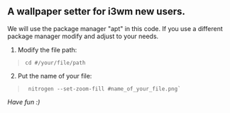 ## A wallpaper setter for i3wm new users.

 We will use the package manager "apt" in this code. If you use a different package manager modify and adjust to your needs.

 1. Modify the file path:

    

>     cd #/your/file/path

2. Put the name of your file:



>      nitrogen --set-zoom-fill #name_of_your_file.png`

*Have fun :)*

